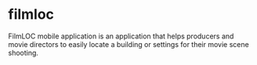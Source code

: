# filmloc
FilmLOC mobile application is an application that helps producers and movie directors to easily locate a building or settings for their movie scene shooting.
